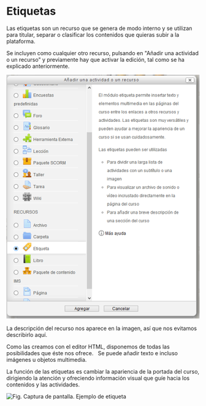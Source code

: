 
# Etiquetas

Las etiquetas son un recurso que se genera de modo interno y se utilizan para titular, separar o clasificar los contenidos que quieras subir a la plataforma.

Se incluyen como cualquier otro recurso, pulsando en "Añadir una actividad o un recurso" y previamente hay que activar la edición, tal como se ha explicado anteriormente.

![Fig.  Captura de pantalla. Ventana de inserción de etiqueta](img/Insertar_etiquetas.png)

La descripción del recurso nos aparece en la imagen, así que nos evitamos describirlo aquí.

Como las creamos con el editor HTML, disponemos de todas las posibilidades que éste nos ofrece. 
 
Se puede añadir texto e incluso imágenes u objetos multimedia.

La función de las etiquetas es cambiar la apariencia de la portada del curso, dirigiendo la atención y ofreciendo información visual que guíe hacia los contenidos y las actividades.

![Fig.  Captura de pantalla. Ejemplo de etiqueta](/assets/Selección_152.png)
